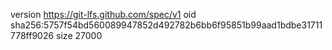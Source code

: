version https://git-lfs.github.com/spec/v1
oid sha256:5757f54bd560089947852d492782b6bb6f95851b99aad1bdbe31711778ff9026
size 27000

